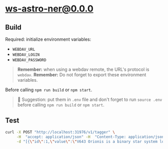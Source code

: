 # ws-astro-ner@0.0.0

## Build

Required: initialize environment variables:

- `WEBDAV_URL`
- `WEBDAV_LOGIN`
- `WEBDAV_PASSWORD`

> **Remember:** when using a webdav remote, the URL's protocol is `webdav`.
> **Remember:** Do not forget to export these environment variables.

Before calling `npm run build` or `npm start`.

> 📗 Suggestion: put them in `.env` file and don't forget to run `source .env`
> before calling `npm run build` or `npm start`.

## Test

```bash
curl -X POST "http://localhost:31976/v1/tagger" \
     -H  "accept: application/json" -H  "Content-Type: application/json" \
     -d "[{\"id\":1,\"value\":\"V643 Orionis is a binary star system located in the Orion constellation, offering valuable insightsinto stellar evolution.\"}]"
```
